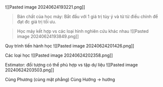 ![[Pasted image 20240624193221.png]]
> Bản chất của học máy: Bắt đầu với 1 giá trị tùy ý và từ từ điều chỉnh để đạt đc giá trị tối ưu.


>Học máy kết hợp vs các loại hình nghiên cứu khác nhau
![[Pasted image 20240624193849.png]]

Quy trình tiến hành học 
![[Pasted image 20240624201426.png]]

Các loại học 
![[Pasted image 20240624202358.png]]



Estimator: đối tượng có thể phù hợp vs tập dự liệu 
![[Pasted image 20240624203503.png]]


Cùng Phương (cùng mặt phẳng)
Cùng Hướng -> hướng